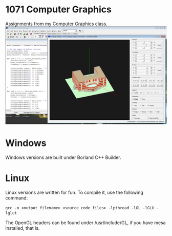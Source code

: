 # 1071 Computer Graphics
Assignments from my Computer Graphics class. 
![scrot](https://github.com/aesophor/OpenGL-Projects/raw/master/assets/win_final.png)

# Windows
Windows versions are built under Borland C++ Builder.

# Linux
Linux versions are written for fun. To compile it, use the following command:
```
gcc -o <output_filename> <source_code_files> -lpthread -lGL -lGLU -lglut
```
The OpenGL headers can be found under /usr/include/GL, if you have mesa installed, that is.
